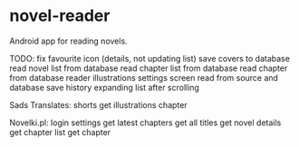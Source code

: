 # novel-reader
Android app for reading novels.

TODO:
fix favourite icon (details, not updating list)
save covers to database
read novel list from database
read chapter list from database
read chapter from database
reader illustrations
settings screen
read from source and database
save history
expanding list after scrolling

Sads Translates:
shorts
get illustrations chapter

Novelki.pl:
login
settings
get latest chapters
get all titles
get novel details
get chapter list
get chapter